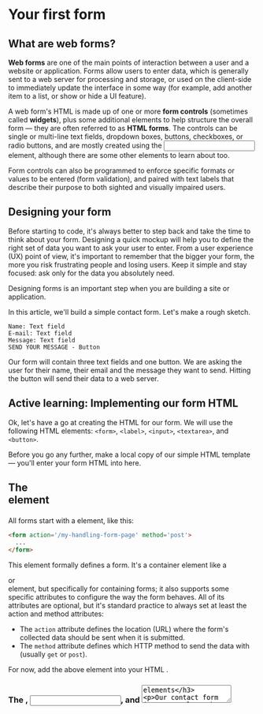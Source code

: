 # Your first form

## What are web forms?

**Web forms** are one of the main points of interaction between a user and a 
website or application. Forms allow users to enter data, which is generally 
sent to a web server for processing and storage, or used on the client-side 
to immediately update the interface in some way (for example, add another 
item to a list, or show or hide a UI feature).

A web form's HTML is made up of one or more **form controls** (sometimes called 
**widgets**), plus some additional elements to help structure the overall form — 
they are often referred to as **HTML forms**. The controls can be single or 
multi-line text fields, dropdown boxes, buttons, checkboxes, or radio 
buttons, and are mostly created using the <input> element, although 
there are some other elements to learn about too.

Form controls can also be programmed to enforce specific formats or values to 
be entered (form validation), and paired with text labels that describe their 
purpose to both sighted and visually impaired users.

## Designing your form

Before starting to code, it's always better to step back and take the time to 
think about your form. Designing a quick mockup will help you to define the 
right set of data you want to ask your user to enter. From a user experience 
(UX) point of view, it's important to remember that the bigger your form, the 
more you risk frustrating people and losing users. Keep it simple and stay 
focused: ask only for the data you absolutely need.

Designing forms is an important step when you are building a site or 
application. 

In this article, we'll build a simple contact form. Let's make a rough sketch.

```Contact 
Name: Text field
E-mail: Text field
Message: Text field
SEND YOUR MESSAGE - Button
```

Our form will contain three text fields and one button. We are asking the user 
for their name, their email and the message they want to send. Hitting the 
button will send their data to a web server.

## Active learning: Implementing our form HTML

Ok, let's have a go at creating the HTML for our form. We will use the 
following HTML elements: `<form>`, `<label>`, `<input>`, `<textarea>`, 
and `<button>`.

Before you go any further, make a local copy of our simple HTML template — 
you'll enter your form HTML into here.

## The <form> element

All forms start with a <form> element, like this:

```html
<form action='/my-handling-form-page' method='post'>
  ...
</form>
```

This element formally defines a form. It's a container element like a 
<section> or <footer> element, but specifically for containing 
forms; it also supports some specific attributes to configure the way the 
form behaves. All of its attributes are optional, but it's standard practice 
to always set at least the action and method attributes:

- The `action` attribute defines the location (URL) where the form's 
collected data should be sent when it is submitted.
- The `method` attribute defines which HTTP method to send the data with 
(usually `get` or `post`).

For now, add the above <form> element into your HTML <body>.

### The <label>, <input>, and <textarea> elements

Our contact form is not complex: the data entry portion contains three text 
fields, each with a corresponding <label>:

  - The input field for the name is a single-line text field.
  - The input field for the email is an input of type email: a single-line 
  text field that accepts only email addresses.
  - The input field for the message is a `<textarea>;` a multiline text 
  field.

The `<li>` elements are there to conveniently structure our code and make 
styling easier. For usability and accessibility, we include an explicit label 
for each form control. Note the use of the for attribute on all `<label>` 
elements, which takes as its value the id of the form control with which it 
is associated — this is how you associate a form control with its label.

There is great benefit to doing this — it associates the label with the form 
control, enabling mouse, trackpad, and touch device users to click on the 
label to activate the corresponding control, and it also provides an accessible 
name for screen readers to read out to their users.

On the `<input>` element, the most important attribute is the `type` 
attribute. This attribute is extremely important because it defines the way 
the <input> element appears and behaves.

- In our simple example, we use the value `text` for the first input — the 
default value for this attribute. It represents a basic single-line text field 
that accepts any kind of text input.
- For the second input, we use the value email, which defines a single-line 
text field that only accepts a well-formed email address. 
- This turns a basic text field into a kind of &quot;intelligent&quot; field 
that will perform some validation checks on the data typed by the user. It 
also causes a more appropriate keyboard layout for entering email addresses 
(e.g. with an @ symbol by default) to appear on devices with dynamic 
keyboards, like smartphones.

Last but not least, note the syntax of `<input>` vs. `<textarea></textarea>`. 
This is one of the oddities of HTML. The `<input>` tag is a void element, 
meaning that it doesn't need a closing tag. `<textarea>` is not a void 
element, meaning it should be closed with the proper ending tag. This has an 
impact on a specific feature of forms: the way you define the default value. 
To define the default value of an `<input>` element you have to use the 
value attribute like this:

```html
<input type='text' value='by default this element is filled with this text' />
```

On the other hand, if you want to define a default value for a `<textarea>`, 
you put it between the opening and closing tags of the `<textarea>` 
element, like this:

```html
<textarea>
  by default this element is filled with this text
</textarea>
```

### The `<button>` element

The markup for our form is almost complete; we just need to add a button to 
allow the user to send, or 'submit', their data once they have filled out the 
form. This is done by using the <button> element.

The >button< element also accepts a type attribute — this accepts one 
of three values: `submit`, `reset`, or `button`.

- A click on a `submit` button (the default value) sends the form's data to 
the web page defined by the action attribute of the <form> element.
- A click on a `reset` button resets all the form widgets to their default 
value immediately. From a UX point of view, this is considered bad practice, 
so you should avoid using this type of button unless you really have a good 
reason to include one.
- A click on a `button` button does nothing! That sounds silly, but it's 
amazingly useful for building custom buttons — you can define their chosen 
functionality with JavaScript.


>** Note**: You can also use the `<input>` element with the corresponding 
type to produce a button, for example `<input type='submit'>`. The main 
advantage of the <button> element is that the `<input>` element 
only allows plain text in its label whereas the <button> element allows 
full HTML content, allowing more complex, creative button content.

## Basic form styling

Now that you have finished writing your form's HTML code, try saving it and 
looking at it in a browser. At the moment, you'll see that it looks rather ugly.

Forms are notoriously tricky to style nicely. It is beyond the scope of this 
article to teach you form styling in detail, so for the moment we will just 
get you to add some CSS to make it look OK.

## Sending form data to your web server

The last part, and perhaps the trickiest, is to handle form data on the server 
side. The `<form>` element defines where and how to send the data thanks 
to the `action` and `method` attributes.

We provide a `name` attribute for each form control. The names are important 
on both the client- and server-side; they tell the browser which name to give 
each piece of data and, on the server side, they let the server handle each 
piece of data by name. The form data is sent to the server as name/value pairs.

To name the data in a form, you need to use the `name` attribute on each form 
widget that will collect a specific piece of data.

In our example, the form will send 3 pieces of data named `'user_name'`, 
`'user_email'`, and `'user_message'`. That data will be sent to the URL 
`'/my-handling-form-page'` using the HTTP `POST` method.

On the server side, the script at the URL `'/my-handling-form-page'` will receive 
the data as a list of 3 key/value items contained in the HTTP request. The way 
this script will handle that data is up to you. Each server-side language 
(PHP, Python, Ruby, Java, C#, etc.) has its own mechanism of handling form 
data. It's beyond the scope of this guide to go deeply into that subject, but 
if you want to know more, we have provided some examples in our 
[Sending form data](https://developer.mozilla.org/en-US/docs/Learn/Forms/Sending_and_retrieving_form_data) 
article later on.

## Summary

Congratulations, you've built your first web form.
That's only the beginning, however — now it's time to take a deeper look. 
Forms have way more power than what we saw here and the other articles in this 
module will help you to master the rest.

## How you can access this live website

<dl>
  Use the following URL:
  <dd>
    https://olumpeter.github.io/web-forms-working-with-user-data/001-your-first-form/active_learning/
  </dd>
  or click the following link:
  <dd>
    <a href="https://olumpeter.github.io/web-forms-working-with-user-data/001-your-first-form/active_learning/">Visit website</a>
  </dd>
</dl>
